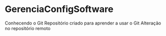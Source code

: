 # GerenciaConfigSoftware
Conhecendo o Git
Repositório criado para aprender a usar o Git
Alteração no repositório remoto
